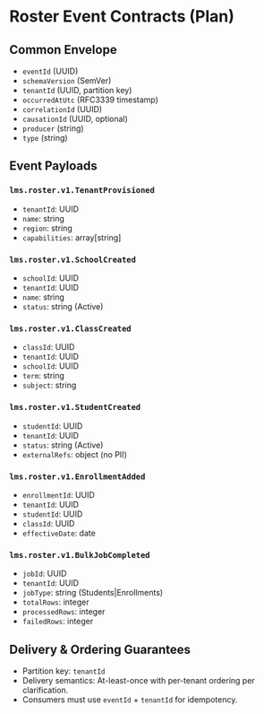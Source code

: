 # Roster Event Contracts (Plan)

## Common Envelope

- `eventId` (UUID)
- `schemaVersion` (SemVer)
- `tenantId` (UUID, partition key)
- `occurredAtUtc` (RFC3339 timestamp)
- `correlationId` (UUID)
- `causationId` (UUID, optional)
- `producer` (string)
- `type` (string)

## Event Payloads

### `lms.roster.v1.TenantProvisioned`

- `tenantId`: UUID
- `name`: string
- `region`: string
- `capabilities`: array[string]

### `lms.roster.v1.SchoolCreated`

- `schoolId`: UUID
- `tenantId`: UUID
- `name`: string
- `status`: string (Active)

### `lms.roster.v1.ClassCreated`

- `classId`: UUID
- `tenantId`: UUID
- `schoolId`: UUID
- `term`: string
- `subject`: string

### `lms.roster.v1.StudentCreated`

- `studentId`: UUID
- `tenantId`: UUID
- `status`: string (Active)
- `externalRefs`: object (no PII)

### `lms.roster.v1.EnrollmentAdded`

- `enrollmentId`: UUID
- `tenantId`: UUID
- `studentId`: UUID
- `classId`: UUID
- `effectiveDate`: date

### `lms.roster.v1.BulkJobCompleted`

- `jobId`: UUID
- `tenantId`: UUID
- `jobType`: string (Students|Enrollments)
- `totalRows`: integer
- `processedRows`: integer
- `failedRows`: integer

## Delivery & Ordering Guarantees

- Partition key: `tenantId`
- Delivery semantics: At-least-once with per-tenant ordering per clarification.
- Consumers must use `eventId` + `tenantId` for idempotency.
